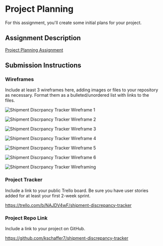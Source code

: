 # Project Planning
For this assignment, you'll create some initial plans for your project.

## Assignment Description
[Project Planning Assignment](https://education.launchcode.org/liftoff/modules/assignments/project-planning)

## Submission Instructions

### Wireframes

Include at least 3 wireframes here, adding images or files to your repository as necessary. Format them as a bulleted/unordered list with links to the files.

![Shipment Discrpancy Tracker Wireframe 1](https://user-images.githubusercontent.com/72529415/110874099-c4016e00-8298-11eb-8d49-3106efdb40f4.jpg)

![Shipment Discrpancy Tracker Wireframe 2](https://user-images.githubusercontent.com/72529415/110874102-c6fc5e80-8298-11eb-973f-eee9e15d4f8e.jpg)

![Shipment Discrpancy Tracker Wireframe 3](https://user-images.githubusercontent.com/72529415/110874109-c9f74f00-8298-11eb-81e6-b6b9052dba8c.jpg)

![Shipment Discrpancy Tracker Wireframe 4](https://user-images.githubusercontent.com/72529415/110874303-1fcbf700-8299-11eb-8f43-3ea1dcf7953a.jpg)

![Shipment Discrpancy Tracker Wireframe 5](https://user-images.githubusercontent.com/72529415/110874308-222e5100-8299-11eb-8b06-f609eec9eda8.jpg)

![Shipment Discrpancy Tracker Wireframe 6](https://user-images.githubusercontent.com/72529415/110874321-23f81480-8299-11eb-88a6-1f305ca41190.jpg)

![Shipment Discrpancy Tracker Wireframing](https://user-images.githubusercontent.com/72529415/110874329-265a6e80-8299-11eb-9a26-22969ad448c7.jpg)


### Project Tracker

Include a link to your public Trello board. Be sure you have user stories added for at least your first 2-week sprint.

https://trello.com/b/NAJDV4wF/shipment-discrepancy-tracker

### Project Repo Link

Include a link to your project on GitHub.

https://github.com/kschaffer7/shipment-discrepancy-tracker
